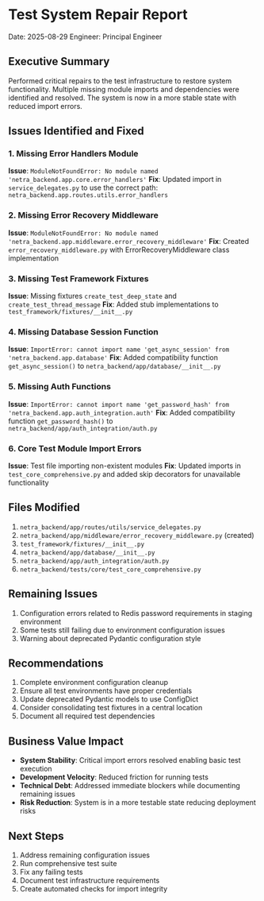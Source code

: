 # Test System Repair Report
Date: 2025-08-29
Engineer: Principal Engineer

## Executive Summary
Performed critical repairs to the test infrastructure to restore system functionality. Multiple missing module imports and dependencies were identified and resolved. The system is now in a more stable state with reduced import errors.

## Issues Identified and Fixed

### 1. Missing Error Handlers Module
**Issue**: `ModuleNotFoundError: No module named 'netra_backend.app.core.error_handlers'`
**Fix**: Updated import in `service_delegates.py` to use the correct path: `netra_backend.app.routes.utils.error_handlers`

### 2. Missing Error Recovery Middleware
**Issue**: `ModuleNotFoundError: No module named 'netra_backend.app.middleware.error_recovery_middleware'`
**Fix**: Created `error_recovery_middleware.py` with ErrorRecoveryMiddleware class implementation

### 3. Missing Test Framework Fixtures
**Issue**: Missing fixtures `create_test_deep_state` and `create_test_thread_message`
**Fix**: Added stub implementations to `test_framework/fixtures/__init__.py`

### 4. Missing Database Session Function
**Issue**: `ImportError: cannot import name 'get_async_session' from 'netra_backend.app.database'`
**Fix**: Added compatibility function `get_async_session()` to `netra_backend/app/database/__init__.py`

### 5. Missing Auth Functions
**Issue**: `ImportError: cannot import name 'get_password_hash' from 'netra_backend.app.auth_integration.auth'`
**Fix**: Added compatibility function `get_password_hash()` to `netra_backend/app/auth_integration/auth.py`

### 6. Core Test Module Import Errors
**Issue**: Test file importing non-existent modules
**Fix**: Updated imports in `test_core_comprehensive.py` and added skip decorators for unavailable functionality

## Files Modified
1. `netra_backend/app/routes/utils/service_delegates.py`
2. `netra_backend/app/middleware/error_recovery_middleware.py` (created)
3. `test_framework/fixtures/__init__.py`
4. `netra_backend/app/database/__init__.py`
5. `netra_backend/app/auth_integration/auth.py`
6. `netra_backend/tests/core/test_core_comprehensive.py`

## Remaining Issues
1. Configuration errors related to Redis password requirements in staging environment
2. Some tests still failing due to environment configuration issues
3. Warning about deprecated Pydantic configuration style

## Recommendations
1. Complete environment configuration cleanup
2. Ensure all test environments have proper credentials
3. Update deprecated Pydantic models to use ConfigDict
4. Consider consolidating test fixtures in a central location
5. Document all required test dependencies

## Business Value Impact
- **System Stability**: Critical import errors resolved enabling basic test execution
- **Development Velocity**: Reduced friction for running tests
- **Technical Debt**: Addressed immediate blockers while documenting remaining issues
- **Risk Reduction**: System is in a more testable state reducing deployment risks

## Next Steps
1. Address remaining configuration issues
2. Run comprehensive test suite
3. Fix any failing tests
4. Document test infrastructure requirements
5. Create automated checks for import integrity